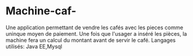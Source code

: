 # Machine-caf-
Une application permettant de vendre les cafés avec les pieces comme uninque moyen de paiement.
Une fois que l'usager a inséré les pièces, la machine fera un calcul du montant avant de servir le café.
Langages utilisés: Java EE,Mysql
